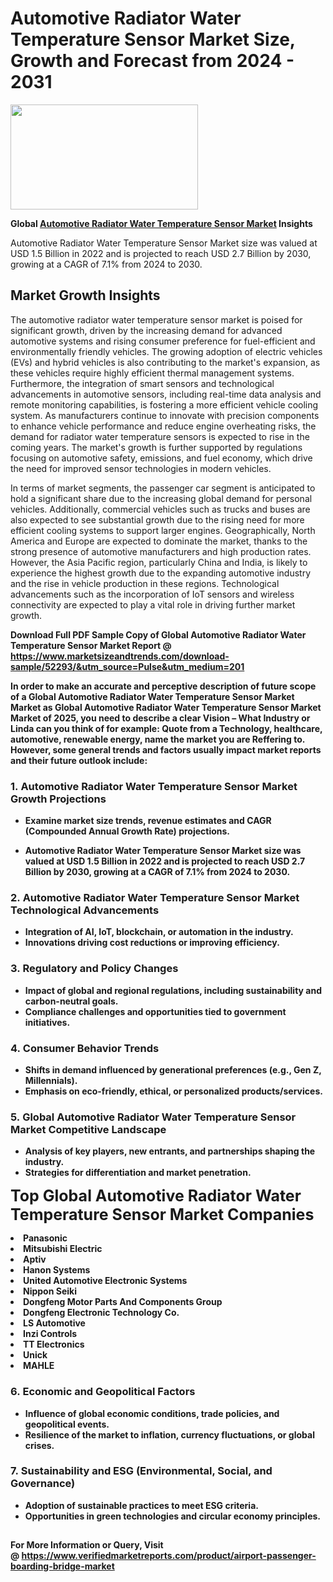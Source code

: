 <H1>Automotive Radiator Water Temperature Sensor Market Size, Growth and Forecast from 2024 - 2031</H1><img class="aligncenter size-medium wp-image-584254" src="https://thirdeyenews.in/wp-content/uploads/2024/09/Global-Market-Research-300x168.jpeg" alt="" width="300" height="168" /><p><strong>Global&nbsp;<a href="https://www.marketsizeandtrends.com/download-sample/52293/&amp;utm_source=Pulse&amp;utm_medium=201">Automotive Radiator Water Temperature Sensor Market</a> Insights</strong></p><p>Automotive Radiator Water Temperature Sensor Market size was valued at USD 1.5 Billion in 2022 and is projected to reach USD 2.7 Billion by 2030, growing at a CAGR of 7.1% from 2024 to 2030.</p><p><h2>Market Growth Insights</h2> <p>The automotive radiator water temperature sensor market is poised for significant growth, driven by the increasing demand for advanced automotive systems and rising consumer preference for fuel-efficient and environmentally friendly vehicles. The growing adoption of electric vehicles (EVs) and hybrid vehicles is also contributing to the market's expansion, as these vehicles require highly efficient thermal management systems. Furthermore, the integration of smart sensors and technological advancements in automotive sensors, including real-time data analysis and remote monitoring capabilities, is fostering a more efficient vehicle cooling system. As manufacturers continue to innovate with precision components to enhance vehicle performance and reduce engine overheating risks, the demand for radiator water temperature sensors is expected to rise in the coming years. The market's growth is further supported by regulations focusing on automotive safety, emissions, and fuel economy, which drive the need for improved sensor technologies in modern vehicles.</p> <p><strong></strong></p> <p>In terms of market segments, the passenger car segment is anticipated to hold a significant share due to the increasing global demand for personal vehicles. Additionally, commercial vehicles such as trucks and buses are also expected to see substantial growth due to the rising need for more efficient cooling systems to support larger engines. Geographically, North America and Europe are expected to dominate the market, thanks to the strong presence of automotive manufacturers and high production rates. However, the Asia Pacific region, particularly China and India, is likely to experience the highest growth due to the expanding automotive industry and the rise in vehicle production in these regions. Technological advancements such as the incorporation of IoT sensors and wireless connectivity are expected to play a vital role in driving further market growth. <p><strong></p><p><span class=""><strong>Download Full PDF Sample Copy of Global Automotive Radiator Water Temperature Sensor Market Report</strong> @ <a href="https://www.marketsizeandtrends.com/download-sample/52293/&amp;utm_source=Pulse&amp;utm_medium=201" target="_blank">https://www.marketsizeandtrends.com/download-sample/52293/&amp;utm_source=Pulse&amp;utm_medium=201</a></span></p><p>In order to make an accurate and perceptive description of future scope of a Global&nbsp;Automotive Radiator Water Temperature Sensor Market Market as Global&nbsp;Automotive Radiator Water Temperature Sensor Market Market of 2025, you need to describe a clear Vision &ndash; What Industry or Linda can you think of for example: Quote from a Technology, healthcare, automotive, renewable energy, name the market you are Reffering to. However, some general trends and factors usually impact market reports and their future outlook include:</p><h3>1.&nbsp;<strong>Automotive Radiator Water Temperature Sensor Market Growth Projections</strong></h3><ul><li>Examine market size trends, revenue estimates and CAGR (Compounded Annual Growth Rate) projections.</li><li><p>Automotive Radiator Water Temperature Sensor Market size was valued at USD 1.5 Billion in 2022 and is projected to reach USD 2.7 Billion by 2030, growing at a CAGR of 7.1% from 2024 to 2030.</p></li></ul><h3>2.&nbsp;<strong>Automotive Radiator Water Temperature Sensor Market Technological Advancements</strong></h3><ul><li>Integration of AI, IoT, blockchain, or automation in the industry.</li><li>Innovations driving cost reductions or improving efficiency.</li></ul><h3>3.&nbsp;<strong>Regulatory and Policy Changes</strong></h3><ul><li>Impact of global and regional regulations, including sustainability and carbon-neutral goals.</li><li>Compliance challenges and opportunities tied to government initiatives.</li></ul><h3>4.&nbsp;<strong>Consumer Behavior Trends</strong></h3><ul><li>Shifts in demand influenced by generational preferences (e.g., Gen Z, Millennials).</li><li>Emphasis on eco-friendly, ethical, or personalized products/services.</li></ul><h3>5.&nbsp;<strong>Global Automotive Radiator Water Temperature Sensor Market Competitive Landscape</strong></h3><ul><li>Analysis of key players, new entrants, and partnerships shaping the industry.</li><li>Strategies for differentiation and market penetration.</li></ul><p data-pm-slice="1 1 []"><span style="color: inherit; font-family: inherit; font-size: 25px;">Top Global Automotive Radiator Water Temperature Sensor Market Companies</span></p><div class="" data-test-id=""><p><li>Panasonic</li><li> Mitsubishi Electric</li><li> Aptiv</li><li> Hanon Systems</li><li> United Automotive Electronic Systems</li><li> Nippon Seiki</li><li> Dongfeng Motor Parts And Components Group</li><li> Dongfeng Electronic Technology Co.</li><li> LS Automotive</li><li> Inzi Controls</li><li> TT Electronics</li><li> Unick</li><li> MAHLE</li></p></div><h3>6.&nbsp;<strong>Economic and Geopolitical Factors</strong></h3><ul><li>Influence of global economic conditions, trade policies, and geopolitical events.</li><li>Resilience of the market to inflation, currency fluctuations, or global crises.</li></ul><h3>7.&nbsp;<strong>Sustainability and ESG (Environmental, Social, and Governance)</strong></h3><ul><li>Adoption of sustainable practices to meet ESG criteria.</li><li>Opportunities in green technologies and circular economy principles.</li></ul><h2><strong style="font-size: 14px;">For More Information or Query, Visit @&nbsp;</strong><a style="background-color: #ffffff; font-size: 14px;" href="https://www.marketsizeandtrends.com/report/automotive-radiator-water-temperature-sensor-market/" target="_blank">https://www.verifiedmarketreports.com/product/airport-passenger-boarding-bridge-market</a></h2>
